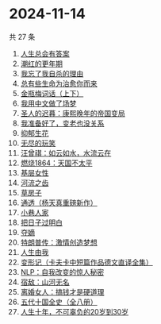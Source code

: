 # 2024-11-14

共 27 条

<!-- BEGIN WEREAD -->
<!-- 最后更新时间 2024-11-14 09:28:08 +0800 -->
1. [人生总会有答案](https://weread.qq.com/web/bookDetail/e1c32810813ab89bcg0125fc)
1. [潮红的更年期](https://weread.qq.com/web/bookDetail/da732140813ab950cg013364)
1. [我忘了我自杀的理由](https://weread.qq.com/web/bookDetail/51432680813ab951bg018a96)
1. [总有些生命为治愈你而来](https://weread.qq.com/web/bookDetail/1c7322d0813ab951eg0124f1)
1. [金瓶梅词话（上下）](https://weread.qq.com/web/bookDetail/06e32820813ab952cg01724c)
1. [我用中文做了场梦](https://weread.qq.com/web/bookDetail/3d832100813ab952dg011b6c)
1. [圣人的迟暮：康熙晚年的帝国变局](https://weread.qq.com/web/bookDetail/99632900813ab950cg018448)
1. [我准备好了，变老也没关系](https://weread.qq.com/web/bookDetail/ecd32b20813ab950cg0170c0)
1. [抑郁生花](https://weread.qq.com/web/bookDetail/167329f071c21fef1679287)
1. [无尽的玩笑](https://weread.qq.com/web/bookDetail/f1d324d0813ab950dg012a87)
1. [汪曾祺：如云如水，水流云在](https://weread.qq.com/web/bookDetail/77532eb0813ab9508g015820)
1. [燃烧1864：天国不太平](https://weread.qq.com/web/bookDetail/97c32ce0813ab9509g0184e2)
1. [基层女性](https://weread.qq.com/web/bookDetail/d3c3209072646383d3ce031)
1. [河流之齿](https://weread.qq.com/web/bookDetail/fd1321c0813ab952dg012a8d)
1. [草房子](https://weread.qq.com/web/bookDetail/e9a32d80813ab8540g012d73)
1. [通透（杨天真重磅新作）](https://weread.qq.com/web/bookDetail/f8f32e90813ab7baag01427e)
1. [小巷人家](https://weread.qq.com/web/bookDetail/41532d00813ab79b6g010ac3)
1. [把日子过明白](https://weread.qq.com/web/bookDetail/a2732a40813ab7bb3g0112e7)
1. [夺嫡](https://weread.qq.com/web/bookDetail/8bd327d0813ab94e2g0186ce)
1. [特朗普传：激情创造梦想](https://weread.qq.com/web/bookDetail/340329d0715a4a1f340386b)
1. [人生由我](https://weread.qq.com/web/bookDetail/f3e32eb071e74637f3e8311)
1. [变形记（卡夫卡中短篇作品德文直译全集）](https://weread.qq.com/web/bookDetail/f4a32d30813ab7d8eg012f4d)
1. [NLP：自我改变的惊人秘密](https://weread.qq.com/web/bookDetail/3e6321f0813ab9559g011f78)
1. [宿敌：山河无名](https://weread.qq.com/web/bookDetail/fd032830813ab7c72g019e69)
1. [离婚女人：搞钱才是硬道理](https://weread.qq.com/web/bookDetail/3d732960813ab9509g0108ee)
1. [五代十国全史（全八册）](https://weread.qq.com/web/bookDetail/c0b323f0813ab9520g011ec6)
1. [人生十年，不可辜负的20岁到30岁](https://weread.qq.com/web/bookDetail/23132c00813ab7af8g015e43)
<!-- END WEREAD -->